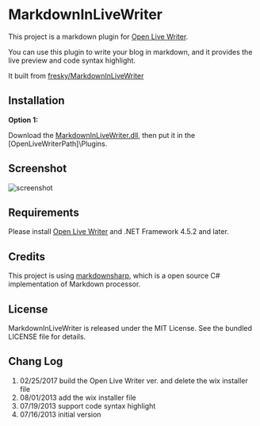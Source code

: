 MarkdownInLiveWriter
====================

This project is a markdown plugin for [Open Live Writer](http://openlivewriter.org). 

You can use this plugin to write your blog in markdown, and it provides the live preview and code syntax highlight.

It built from [fresky/MarkdownInLiveWriter](https://github.com/fresky/MarkdownInLiveWriter)

## Installation

**Option 1:**

Download the [MarkdownInLiveWriter.dll](https://github.com/LiarOnce/MarkdownInLiveWriter/raw/master/MarkdownInLiveWriter.dll), 
then put it in the [OpenLiveWriterPath]\Plugins\.

## Screenshot

![screenshot](https://ooo.0o0.ooo/2017/02/25/58b11c88ef3fb.png)

## Requirements

Please install [Open Live Writer](http://openlivewriter.org) and .NET Framework 4.5.2 and later.

## Credits

This project is using [markdownsharp](http://code.google.com/p/markdownsharp/), which is a open source C# implementation of Markdown processor.

## License

MarkdownInLiveWriter is released under the MIT License. See the bundled LICENSE file for details.

## Chang Log
1. 02/25/2017	build the Open Live Writer ver. and delete the wix installer file
1. 08/01/2013	add the wix installer file
1. 07/19/2013	support code syntax highlight
1. 07/16/2013	initial version
